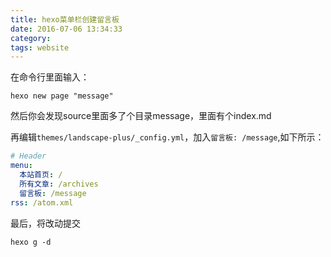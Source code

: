 ```yaml
---
title: hexo菜单栏创建留言板
date: 2016-07-06 13:34:33
category:
tags: website
---
```


在命令行里面输入：

``` shell
hexo new page "message"
```
然后你会发现source里面多了个目录message，里面有个index.md


再编辑`themes/landscape-plus/_config.yml`，加入`留言板: /message`,如下所示：

``` yml
# Header
menu:
  本站首页: /
  所有文章: /archives
  留言板: /message
rss: /atom.xml
```

最后，将改动提交

``` shell
hexo g -d
```

